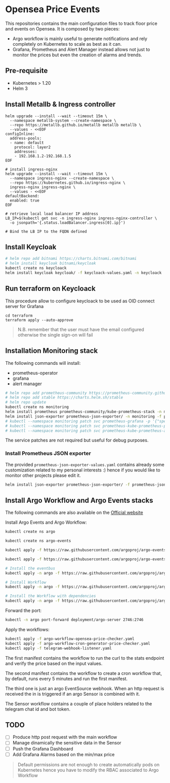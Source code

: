 # Opensea Price Events 
This repositories contains the main configuration files to track 
floor price and events on Opensea. It is composed by two pieces:

- Argo workflow is mainly useful to generate notifications and rely completely on Kubernetes to scale as best as it can.
- Grafana, Prometheus and Alert Manager instead allows not just to monitor the prices but even the creation of alarms and trends.

## Pre-requisite
- Kubernetes > 1.20
- Helm 3

## Install Metallb & Ingress controller
```
helm upgrade --install --wait --timeout 15m \
  --namespace metallb-system --create-namespace \
  --repo https://metallb.github.io/metallb metallb metallb \
  --values - <<EOF
configInline:
  address-pools:
  - name: default
    protocol: layer2
    addresses:
    - 192.168.1.2-192.168.1.5
EOF

# install ingress-nginx
helm upgrade --install --wait --timeout 15m \
  --namespace ingress-nginx --create-namespace \
  --repo https://kubernetes.github.io/ingress-nginx \
  ingress-nginx ingress-nginx \
  --values - <<EOF
defaultBackend:
  enabled: true
EOF

# retrieve local load balancer IP address
LB_IP=$(kubectl get svc -n ingress-nginx ingress-nginx-controller \
  -o jsonpath='{.status.loadBalancer.ingress[0].ip}')

# Bind the LB IP to the FQDN defined
```

## Install Keycloak
```bash
# helm repo add bitnami https://charts.bitnami.com/bitnami
# helm install keycloak bitnami/keycloak
kubectl create ns keycloack
helm install keycloak keycloak/ -f keycloack-values.yaml -n keycloack
```

## Run terraform on Keycloack
This procedure allow to configure keycloack to be used as OID connect server for Grafana 
```
cd terraform
terraform apply --auto-approve
```
> N.B. remember that the user must have the email configured otherwise the single sign-on will fail

## Installation Monitoring stack
The following commands will install:
- prometheus-operator
- grafana
- alert manager

```bash
# helm repo add prometheus-community https://prometheus-community.github.io/helm-charts
# helm repo add stable https://charts.helm.sh/stable
# helm repo update
kubectl create ns monitoring
helm install prometheus prometheus-community/kube-prometheus-stack -n monitoring -f kube-prometheus-stack-values.yaml
helm install json-exporter prometheus-json-exporter/ -n monitoring -f prometheus-json-exporter-values.yaml  
# kubectl --namespace monitoring patch svc prometheus-grafana -p '{"spec": {"type": "NodePort"}}'
# kubectl --namespace monitoring patch svc prometheus-kube-prometheus-prometheus -p '{"spec": {"type": "NodePort"}}'
# kubectl --namespace monitoring patch svc prometheus-kube-prometheus-alertmanager -p '{"spec": {"type": "NodePort"}}'
```

The service patches are not required but useful for debug purposes.

### Install Prometheus JSON exporter
The provided ```prometheus-json-exporter-values.yaml``` contains already some customization related to my personal interests :) hence if you would like to monitor other projects please edit it.
```bash
helm install json-exporter prometheus-json-exporter/ -f prometheus-json-exporter-values.yaml -n monitoring
```
## Install Argo Workflow and Argo Events stacks
The following commands are also available on the [Official website](https://argoproj.github.io/argo-workflows/quick-start/)

Install Argo Events and Argo Workflow:
```bash
kubectl create ns argo

kubectl create ns argo-events

kubectl apply -f https://raw.githubusercontent.com/argoproj/argo-events/stable/manifests/install.yaml

kubectl apply -f https://raw.githubusercontent.com/argoproj/argo-events/stable/manifests/install-validating-webhook.yaml

# Install the eventbus
kubectl apply -n argo -f https://raw.githubusercontent.com/argoproj/argo-events/stable/examples/eventbus/native.yaml

# Install Workflow 
kubectl apply -n argo -f https://raw.githubusercontent.com/argoproj/argo-workflows/master/manifests/install.yaml

# Install the Workflow with dependencies
kubectl apply -n argo -f https://raw.githubusercontent.com/argoproj/argo-workflows/master/manifests/quick-start-postgres.yaml
```

Forward the port:
```bash
kubectl -n argo port-forward deployment/argo-server 2746:2746
```

Apply the workflows:
```bash
kubectl apply -f argo-workflow-opensea-price-checker.yaml
kubectl apply -f argo-workflow-cron-generator-price-checker.yaml
kubectl apply -f telegram-webhook-listener.yaml
```
The first manifest contains the workflow to run the curl to the stats endpoint and verify the price based on the input values.

The second manifest contains the workflow to create a cron workflow that, by default, runs every 5 minutes and run the first manifest.

The third one is just an argo EventSource webhook. When an http request is received the in is triggered if an argo Sensor is combined with it.

The Sensor workflow contains a couple of place holders related to the telegram chat id and bot token.


## TODO
- [ ]  Produce http post request with the main workflow
- [ ]  Manage dinamically the sensitive data in the Sensor
- [ ]  Push the Grafana Dashboard
- [ ]  Add Grafana Alarms based on the min/max price 

> Default permissions are not enough to create automatically pods on Kubernetes hence you have to modify the RBAC associated to Argo Workflow